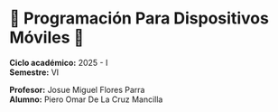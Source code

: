 # 🚀 Programación Para Dispositivos Móviles 🚀

**Ciclo académico:** 2025 - I  
**Semestre:** VI  

**Profesor:** Josue Miguel Flores Parra  
**Alumno:** Piero Omar De La Cruz Mancilla  

